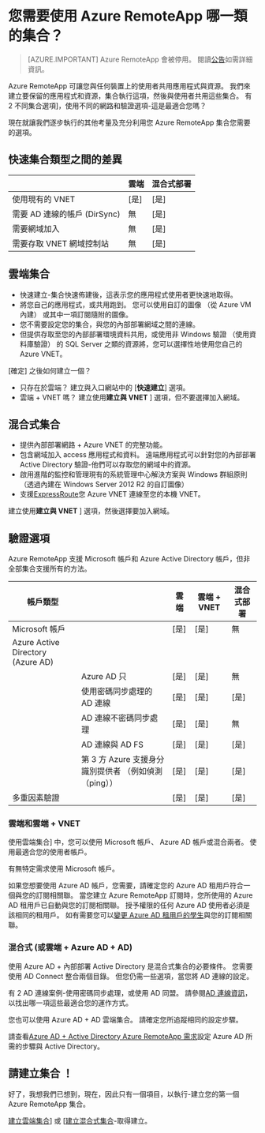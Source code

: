 <properties 
    pageTitle="您需要使用 Azure RemoteApp 哪一類的集合？ |Microsoft Azure" 
    description="瞭解集合 Azure RemoteApp 提供的類型。" 
    services="remoteapp" 
    documentationCenter="" 
    authors="lizap" 
    manager="mbaldwin" />

<tags 
    ms.service="remoteapp" 
    ms.workload="compute" 
    ms.tgt_pltfrm="na" 
    ms.devlang="na" 
    ms.topic="article" 
    ms.date="08/15/2016" 
    ms.author="elizapo" />



# <a name="what-kind-of-collection-do-you-need-for-azure-remoteapp"></a>您需要使用 Azure RemoteApp 哪一類的集合？

> [AZURE.IMPORTANT]
> Azure RemoteApp 會被停用。 閱讀[公告](https://go.microsoft.com/fwlink/?linkid=821148)如需詳細資訊。

Azure RemoteApp 可讓您與任何裝置上的使用者共用應用程式與資源。 我們來建立要保留的應用程式和資源，集合執行這項，然後與使用者共用這些集合。 有 2 不同集合選項]，使用不同的網路和驗證選項-這是最適合您嗎？

現在就讓我們逐步執行的其他考量及充分利用您 Azure RemoteApp 集合您需要的選項。 


## <a name="quick-differences-between-the-collection-types"></a>快速集合類型之間的差異

|           | 雲端 | 混合式部署 |
|-----------|-------|--------|
|使用現有的 VNET| [是]| [是]|
|需要 AD 連線的帳戶 (DirSync)| 無| [是]|
|需要網域加入| 無| [是]|
|需要存取 VNET 網域控制站| 無| [是]|

## <a name="cloud-collections"></a>雲端集合
- 快速建立-集合快速佈建後，這表示您的應用程式使用者更快速地取得。
- 將您自己的應用程式，或共用跑到。 您可以使用自訂的圖像 （從 Azure VM 內建） 或其中一項訂閱隨附的圖像。
- 您不需要設定您的集合，與您的內部部署網域之間的連線。
- 但提供存取至您的內部部署環境資料共用，或使用非 Windows 驗證 （使用資料庫驗證） 的 SQL Server 之類的資源將，您可以選擇性地使用您自己的 Azure VNET。


[確定] 之後如何建立一個？

- 只存在於雲端？ 建立與入口網站中的 [**快速建立**] 選項。
- 雲端 + VNET 嗎？ 建立使用**建立與 VNET** ] 選項，但不要選擇加入網域。

## <a name="hybrid-collections"></a>混合式集合
- 提供內部部署網路 + Azure VNET 的完整功能。
- 包含網域加入 access 應用程式和資料。 遠端應用程式可以針對您的內部部署 Active Directory 驗證-他們可以存取您的網域中的資源。
- 啟用進階的監控和管理現有的系統管理中心解決方案與 Windows 群組原則 （透過內建在 Windows Server 2012 R2 的自訂圖像）
- 支援[ExpressRoute](https://azure.microsoft.com/services/expressroute/)您 Azure VNET 連線至您的本機 VNET。

建立使用**建立與 VNET** ] 選項，然後選擇要加入網域。

## <a name="authentication-options"></a>驗證選項
Azure RemoteApp 支援 Microsoft 帳戶和 Azure Active Directory 帳戶，但非全部集合支援所有的方法。 

| 帳戶類型                      |                                                             | 雲端 | 雲端 + VNET | 混合式部署 |
|-----------------------------------|-------------------------------------------------------------|-------|--------------|--------|
| Microsoft 帳戶                 |                                                             | [是]   | [是]          | 無     |
| Azure Active Directory (Azure AD) |                                                             |       |              |        |
|                                   | Azure AD 只                                               | [是]   | [是]          | 無     |
|                                   | 使用密碼同步處理的 AD 連線                               | [是]   | [是]          | [是]    |
|                                   | AD 連線不密碼同步處理                            | [是]   | [是]          | 無     |
|                                   | AD 連線與 AD FS                                       | [是]   | [是]          | [是]    |
|                                   | 第 3 方 Azure 支援身分識別提供者 （例如偵測 （ping）） | [是]   | [是]          | [是]    |
| 多重因素驗證       |                                                             | [是]   | [是]          | [是]    |



### <a name="cloud-and-cloud--vnet"></a>雲端和雲端 + VNET 
使用雲端集合] 中，您可以使用 Microsoft 帳戶、 Azure AD 帳戶或混合兩者。 使用最適合您的使用者帳戶。

有無特定需求使用 Microsoft 帳戶。 

如果您想要使用 Azure AD 帳戶，您需要，請確定您的 Azure AD 租用戶符合一個與您的訂閱相關聯。 當您建立 Azure RemoteApp 訂閱時，您所使用的 Azure AD 租用戶已自動與您的訂閱相關聯。 授予權限的任何 Azure AD 使用者必須是該相同的租用戶。 如有需要您可以[變更 Azure AD 租用戶的學生](remoteapp-changetenant.md)與您的訂閱相關聯。
 
### <a name="hybrid-or-cloud--azure-ad--ad"></a>混合式 (或雲端 + Azure AD + AD)

使用 Azure AD + 內部部署 Active Directory 是混合式集合的必要條件。 您需要使用 AD Connect 整合兩個目錄。 但您仍需一些選項，當您將 AD 連線的設定。 

有 2 AD 連線案例-使用密碼同步處理，或使用 AD 同盟。 請參閱[AD 連線資訊](../active-directory/active-directory-aadconnect.md)，以找出哪一項這些最適合您的運作方式。

您也可以使用 Azure AD + AD 雲端集合。 請確定您所追蹤相同的設定步驟。

請查看[Azure AD + Active Directory Azure RemoteApp 需求](remoteapp-ad.md)設定 Azure AD 所需的步驟與 Active Directory。

## <a name="go-create-your-collection"></a>請建立集合 ！
好了，我想我們已想到，現在，因此只有一個項目，以執行-建立您的第一個 Azure RemoteApp 集合。

[建立雲端集合](remoteapp-create-cloud-deployment.md)] 或 [[建立混合式集合](remoteapp-create-hybrid-deployment.md)-取得建立。
